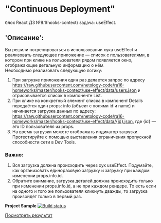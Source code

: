 # "Continuous Deployment"  
блок React ДЗ №8.1(hooks-context) задача: useEffect. 

## 'Описание':  
Вы решили потренироваться в использовании хука useEffect и реализовать следующее приложение — список с пользователями, в котором при клике на пользователя рядом появляется окно, отображающее детальную информацию о нём.  
Необходимо реализовать следующую логику:  
1. При загрузке приложения один раз делается запрос по адресу https://raw.githubusercontent.com/netology-code/ra16-homeworks/master/hooks-context/use-effect/data/users.json и отрисовывается список в компоненте List.
2. При клике на конкретный элемент списка в компонент Details передаётся один props: info (объект с полями id и name) и начинается загрузка данных по адресу: https://raw.githubusercontent.com/netology-code/ra16-homeworks/master/hooks-context/use-effect/data/{id}.json, где {id} — это ID пользователя из props.
3. На время загрузки можете отображать индикатор загрузки. Протестируйте с помощью выставления ограничения пропускной способности сети в Dev Tools.  
### Важно: ###  
1. Вся загрузка должна происходить через хук useEffect. Подумайте, как организовать единоразовую загрузку и загрузку при каждом изменении props.info.id.
2. Обратите внимание, загрузка деталей должна происходить только при изменении props.info.id, а не при каждом рендере. То есть если на одного и того же пользователя кликнуть дважды, то загрузка произойдёт только в первый раз.

**Project Sample** [![Build status](https://ci.appveyor.com/api/projects/status/445ksf1c12l8bp0o?svg=true)](https://ci.appveyor.com/project/Gronik4/react8-1hooks-cont-ue) 

[Посмотреть результат](https://gronik4.github.io/react8.1hooks.cont-ue/)
